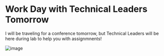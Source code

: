 # Work Day with Technical Leaders Tomorrow

I will be traveling for a conference tomorrow, but Technical Leaders will be here during lab to help you with assignmnents!

![image](https://github.com/allegheny-college-cmpsc-100-spring-2024/slides/assets/8368413/9ded7676-a606-4d1d-864b-81a6e4786e49)


